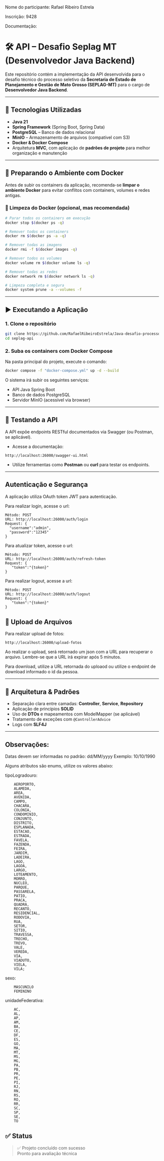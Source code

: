Nome do participante: Rafael Ribeiro Estrela

Inscrição: 9428

Documentação:

# 🛠️ API – Desafio Seplag MT (Desenvolvedor Java Backend)

Este repositório contém a implementação da API desenvolvida para o desafio técnico do processo seletivo da **Secretaria de Estado de Planejamento e Gestão de Mato Grosso (SEPLAG-MT)** para o cargo de **Desenvolvedor Java Backend**.

---

## 🚀 Tecnologias Utilizadas

- **Java 21**
- **Spring Framework** (Spring Boot, Spring Data)
- **PostgreSQL** – Banco de dados relacional
- **MinIO** – Armazenamento de arquivos (compatível com S3)
- **Docker & Docker Compose**
- Arquitetura **MVC**, com aplicação de **padrões de projeto** para melhor organização e manutenção

---

## 🐳 Preparando o Ambiente com Docker

Antes de subir os containers da aplicação, recomenda-se **limpar o ambiente Docker** para evitar conflitos com containers, volumes e redes antigas.

### 🔄 Limpeza do Docker (opcional, mas recomendada)

```bash
# Parar todos os containers em execução
docker stop $(docker ps -q)

# Remover todos os containers
docker rm $(docker ps -a -q)

# Remover todas as imagens
docker rmi -f $(docker images -q)

# Remover todos os volumes
docker volume rm $(docker volume ls -q)

# Remover todas as redes
docker network rm $(docker network ls -q)

# Limpeza completa e segura
docker system prune -a --volumes -f
```

---

## ▶️ Executando a Aplicação

### 1. Clone o repositório

```bash
git clone https://github.com/RafaelRibeiroEstrela/Java-desafio-processo-seletivo-seplag.git
cd seplag-api
```

### 2. Suba os containers com Docker Compose

Na pasta principal do projeto, execute o comando:

```bash
docker compose -f "docker-compose.yml" up -d --build
```

O sistema irá subir os seguintes serviços:

- API Java Spring Boot
- Banco de dados PostgreSQL
- Servidor MinIO (acessível via browser)

---

## 🧪 Testando a API

A API expõe endpoints RESTful documentados via Swagger (ou Postman, se aplicável).

- Acesse a documentação:

```
http://localhost:26000/swagger-ui.html
```

- Utilize ferramentas como **Postman** ou **curl** para testar os endpoints.

---

## Autenticação e Segurança

A aplicação utiliza OAuth token JWT para autenticação.

Para realizar login, acesse o url:

```
Método: POST
URL: http://localhost:26000/auth/login
Request: {
  "username":"admin",
  "password":"12345"
}
```

Para atualizar token, acesse o url:

```
Método: POST
URL: http://localhost:26000/auth/refresh-token
Request: {
   "token":"{token}" 
}
```

Para realizar logout, acesse a url:

```
Método: POST
URL: http://localhost:26000/auth/logout
Request: {
   "token":"{token}" 
}
```

## 📁 Upload de Arquivos

Para realizar upload de fotos:

```
http://localhost:26000/upload-fotos
```

Ao realizar o upload, será retornado um json com a URL para recuperar o arquivo.
Lembre-se que a URL irá expirar após 5 minutos.

Para download, utilize a URL retornada do uploaod ou utilize o endpoint de download informado o id da pessoa.

---

## 🧩 Arquitetura & Padrões

- Separação clara entre camadas: **Controller**, **Service**, **Repository**
- Aplicação de princípios **SOLID**
- Uso de **DTOs** e mapeamentos com ModelMapper (se aplicável)
- Tratamento de exceções com `@ControllerAdvice`
- Logs com **SLF4J**

---

## Observações:

Datas devem ser informadas no padrão: dd/MM/yyyy
Exemplo: 10/10/1990

Alguns atributos são enums, utilize os valores abaixo:

tipoLogradouro:
```
    AEROPORTO,
    ALAMEDA,
    AREA,
    AVENIDA,
    CAMPO,
    CHACARA,
    COLONIA,
    CONDOMINIO,
    CONJUNTO,
    DISTRITO,
    ESPLANADA,
    ESTACAO,
    ESTRADA,
    FAVELA,
    FAZENDA,
    FEIRA,
    JARDIM,
    LADEIRA,
    LAGO,
    LAGOA,
    LARGO,
    LOTEAMENTO,
    MORRO,
    NUCLEO,
    PARQUE,
    PASSARELA,
    PATIO,
    PRACA,
    QUADRA,
    RECANTO,
    RESIDENCIAL,
    RODOVIA,
    RUA,
    SETOR,
    SITIO,
    TRAVESSA,
    TRECHO,
    TREVO,
    VALE,
    VEREDA,
    VIA,
    VIADUTO,
    VIELA,
    VILA;
```

sexo:

```
    MASCUNILO
    FEMININO
```

unidadeFederativa:

```
    AC,
    AL,
    AP,
    AM,
    BA,
    CE,
    DF,
    ES,
    GO,
    MA,
    MT,
    MS,
    MG,
    PA,
    PB,
    PR,
    PE,
    PI,
    RJ,
    RN,
    RS,
    RO,
    RR,
    SC,
    SP,
    SE,
    TO
```

## ✅ Status

> ✅ Projeto concluído com sucesso  
> Pronto para avaliação técnica
